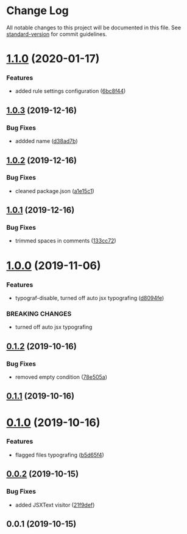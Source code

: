 # Change Log

All notable changes to this project will be documented in this file. See [standard-version](https://github.com/conventional-changelog/standard-version) for commit guidelines.

# [1.1.0](https://github.com/borispinus/babel-plugin-typograf/compare/v1.0.3...v1.1.0) (2020-01-17)


### Features

* added rule settings configuration ([6bc8f44](https://github.com/borispinus/babel-plugin-typograf/commit/6bc8f447cbd97f83a112077305190b47a57b40de))



## [1.0.3](https://github.com/borispinus/babel-plugin-typograf/compare/v1.0.2...v1.0.3) (2019-12-16)


### Bug Fixes

* addded name ([d38ad7b](https://github.com/borispinus/babel-plugin-typograf/commit/d38ad7b6a2c356e91207ce649dfaa92b57b8c9b3))



## [1.0.2](https://github.com/borispinus/babel-plugin-typograf/compare/v1.0.1...v1.0.2) (2019-12-16)


### Bug Fixes

* cleaned package.json ([a1e15c1](https://github.com/borispinus/babel-plugin-typograf/commit/a1e15c1d8064b39ad2044c002e3df867a1b63464))



## [1.0.1](https://github.com/borispinus/babel-plugin-typograf/compare/v1.0.0...v1.0.1) (2019-12-16)


### Bug Fixes

* trimmed spaces in comments ([133cc72](https://github.com/borispinus/babel-plugin-typograf/commit/133cc728cf67b33c409c50cc42b7d21fa32da7e4))



# [1.0.0](https://github.com/borispinus/babel-plugin-typograf/compare/v0.1.2...v1.0.0) (2019-11-06)


### Features

* typograf-disable, turned off auto jsx typografing ([d8094fe](https://github.com/borispinus/babel-plugin-typograf/commit/d8094fee74032c335629a9e687ecacd6b9a339b9))


### BREAKING CHANGES

* turned off auto jsx typografing



## [0.1.2](https://github.com/borispinus/babel-plugin-typograf/compare/v0.1.1...v0.1.2) (2019-10-16)


### Bug Fixes

* removed empty condition ([78e505a](https://github.com/borispinus/babel-plugin-typograf/commit/78e505ace23ed01d8ce8747bbaaf7fab9889ece1))



## [0.1.1](https://github.com/borispinus/babel-plugin-typograf/compare/v0.1.0...v0.1.1) (2019-10-16)



# [0.1.0](https://github.com/borispinus/babel-plugin-typograf/compare/v0.0.2...v0.1.0) (2019-10-16)


### Features

* flagged files typografing ([b5d65f4](https://github.com/borispinus/babel-plugin-typograf/commit/b5d65f4c8e8721da20b2f1fd74badb498c83b72b))



## [0.0.2](https://github.com/borispinus/babel-plugin-typograf/compare/v0.0.1...v0.0.2) (2019-10-15)


### Bug Fixes

* added JSXText visitor ([21f9def](https://github.com/borispinus/babel-plugin-typograf/commit/21f9deff87b2439d008b7610c24ea2a3952b72f1))



## 0.0.1 (2019-10-15)
